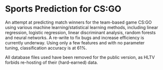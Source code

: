 # Sports Prediction for CS:GO

An attempt at predicting match winners for the team-based game CS:GO using various machine learning/statistical learning methods, including linear regression, logistic regression, linear discriminant analysis, random forests and neural networks. A re-write to fix bugs and increase efficiency is currently underway. Using only a few features and with no parameter tuning, classification accuracy is at 61%.

All database files used have been removed for the public version, as HLTV forbids re-hosting of their (hard-earned) data.
